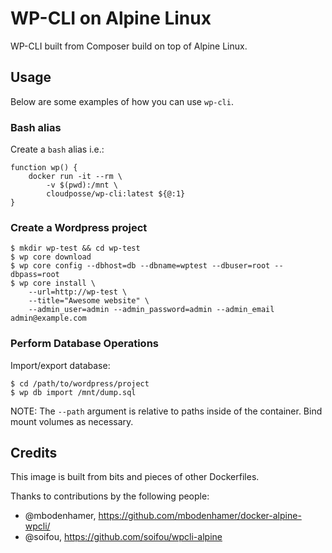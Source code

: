 # WP-CLI on Alpine Linux

WP-CLI built from Composer build on top of Alpine Linux.

## Usage

Below are some examples of how you can use `wp-cli`.

### Bash alias

Create a `bash` alias i.e.:

```shell
function wp() {
    docker run -it --rm \
        -v $(pwd):/mnt \
        cloudposse/wp-cli:latest ${@:1}
}
```

### Create a Wordpress project

```shell
$ mkdir wp-test && cd wp-test
$ wp core download
$ wp core config --dbhost=db --dbname=wptest --dbuser=root --dbpass=root
$ wp core install \
    --url=http://wp-test \
    --title="Awesome website" \
    --admin_user=admin --admin_password=admin --admin_email admin@example.com
```

### Perform Database Operations

Import/export database:
```shell
$ cd /path/to/wordpress/project
$ wp db import /mnt/dump.sql
```

NOTE: The `--path` argument is relative to paths inside of the container. Bind mount volumes as necessary.


## Credits

This image is built from bits and pieces of other Dockerfiles. 

Thanks to contributions by the following people:
- @mbodenhamer, https://github.com/mbodenhamer/docker-alpine-wpcli/
- @soifou, https://github.com/soifou/wpcli-alpine
